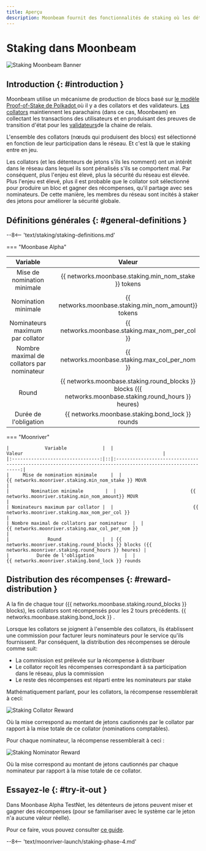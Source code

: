 ```yaml
---
title: Aperçu
description: Moonbeam fournit des fonctionnalités de staking où les détenteurs de jetons nomment des collators avec leurs jetons et gagnent des récompenses
---
```


# Staking dans Moonbeam

![Staking Moonbeam Banner](/images/staking/staking-overview-banner.png)

## Introduction {: #introduction } 

Moonbeam utilise un mécanisme de production de blocs basé sur [le modèle Proof-of-Stake de Polkadot ](https://wiki.polkadot.network/docs/en/learn-consensus) où il y a des collators et des validateurs. [Les collators](https://wiki.polkadot.network/docs/en/learn-collator) maintiennent les parachains (dans ce cas, Moonbeam) en collectant les transactions des utilisateurs et en produisant des preuves de transition d'état pour les [validateurs](https://wiki.polkadot.network/docs/en/learn-validator)de la chaine de relais.

L'ensemble des collators (nœuds qui produisent des blocs) est sélectionné en fonction de leur participation dans le réseau. Et c'est là que le staking entre en jeu.

Les collators (et les détenteurs de jetons s'ils les nomment) ont un intérêt dans le réseau dans lequel ils sont pénalisés s'ils se comportent mal. Par conséquent, plus l'enjeu est élevé, plus la sécurité du réseau est élevée. Plus l'enjeu est élevé, plus il est probable que le collator soit sélectionné pour produire un bloc et gagner des récompenses, qu'il partage avec ses nominateurs. De cette manière, les membres du réseau sont incités à staker des jetons pour améliorer la sécurité globale.

## Définitions générales {: #general-definitions } 

--8<-- 'text/staking/staking-definitions.md'

=== "Moonbase Alpha"

  |             Variable                          |     |                                                  Valeur                                                 |
  | :------------------------------:              | :-: | :-----------------------------------------------------------------------------------------------------: |
  |   Mise de nomination minimale                 |     |                          {{ networks.moonbase.staking.min_nom_stake }} tokens                           |
  |   Nomination minimale                         |     |                          {{ networks.moonbase.staking.min_nom_amount}} tokens                           |
  | Nominateurs maximum par collator            |     |                             {{ networks.moonbase.staking.max_nom_per_col }}                             |
  | Nombre maximal de collators par nominateur  |     |                             {{ networks.moonbase.staking.max_col_per_nom }}                             |
  |              Round                             |     | {{ networks.moonbase.staking.round_blocks }} blocks ({{ networks.moonbase.staking.round_hours }} heures) |
  | Durée de l'obligation                         |     |                            {{ networks.moonbase.staking.bond_lock }} rounds                             |

=== "Moonriver"

    |             Variable             |  |                                                   Valeur                                                   |
    |:--------------------------------:|::|:---------------------------------------------------------------------------------------------------------:|
    |     Mise de nomination minimale     |  |                           {{ networks.moonriver.staking.min_nom_stake }} MOVR                             |
    |        Nomination minimale        |  |                           {{ networks.moonriver.staking.min_nom_amount}} MOVR                             |
    | Nominateurs maximum par collator |  |                             {{ networks.moonriver.staking.max_nom_per_col }}                              |
    | Nombre maximal de collators par nominateur  |  |                             {{ networks.moonriver.staking.max_col_per_nom }}                              |
    |              Round               |  | {{ networks.moonriver.staking.round_blocks }} blocks ({{ networks.moonriver.staking.round_hours }} heures) |
    |          Durée de l'obligation           |  |                             {{ networks.moonriver.staking.bond_lock }} rounds 
## Distribution des récompenses {: #reward-distribution } 

A la fin de chaque tour ({{ networks.moonbase.staking.round_blocks }} blocks), les collators sont récompensés pour les 2 tours précédents. {{ networks.moonbase.staking.bond_lock }} .

Lorsque les collators se joignent à l'ensemble des collators, ils établissent une commission pour facturer leurs nominateurs pour le service qu'ils fournissent. Par conséquent, la distribution des récompenses se déroule comme suit:

 - La commission est prélevée sur la récompense à distribuer
 - Le collator reçoit les récompenses correspondant à sa participation dans le réseau, plus la commission
 - Le reste des récompenses est réparti entre les nominateurs par stake

Mathématiquement parlant, pour les collators, la récompense ressemblerait à ceci:

![Staking Collator Reward](/images/staking/staking-overview-1.png)

Où la mise correspond au montant de jetons cautionnés par le collator par rapport à la mise totale de ce collator (nominations comptables).

Pour chaque nominateur, la récompense ressemblerait à ceci :

![Staking Nominator Reward](/images/staking/staking-overview-2.png)

Où la mise correspond au montant de jetons cautionnés par chaque nominateur par rapport à la mise totale de ce collator.

## Essayez-le {: #try-it-out } 

Dans Moonbase Alpha TestNet, les détenteurs de jetons peuvent miser et gagner des récompenses (pour se familiariser avec le système car le jeton n'a aucune valeur réelle).

Pour ce faire, vous pouvez consulter [ce guide](/staking/stake/).

--8<-- 'text/moonriver-launch/staking-phase-4.md'
